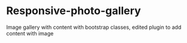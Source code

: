 # Responsive-photo-gallery
Image gallery with content with bootstrap classes, edited plugin to add content with image
